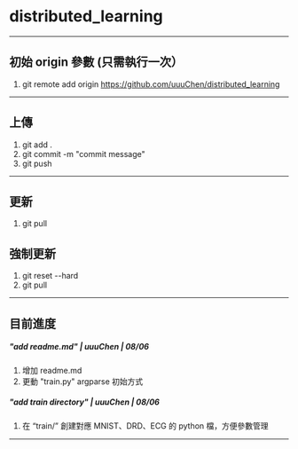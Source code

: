 # distributed_learning

--------------------------------------------
## 初始 origin 參數 (只需執行一次）
1. git remote add origin https://github.com/uuuChen/distributed_learning

--------------------------------------------
## 上傳
1. git add . <br>
2. git commit -m "commit message" <br>
3. git push <br>

--------------------------------------------
## 更新
1. git pull <br>

## 強制更新
1. git reset --hard <br>
2. git pull <br>

--------------------------------------------
## 目前進度

#####  "add readme.md" | uuuChen | 08/06
1. 增加 readme.md <br>
2. 更動 "train.py" argparse 初始方式 <br>

#####  "add train directory" | uuuChen | 08/06
1. 在 “train/” 創建對應 MNIST、DRD、ECG 的 python 檔，方便參數管理<br>

--------------------------------------------

